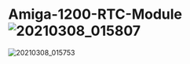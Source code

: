 # Amiga-1200-RTC-Module![20210308_015807](https://user-images.githubusercontent.com/62314932/111567076-45c03280-8796-11eb-8c6e-fcc0e49eb66b.jpg)
![20210308_015753](https://user-images.githubusercontent.com/62314932/111567086-4a84e680-8796-11eb-9fc8-44a6b53abca2.jpg)
